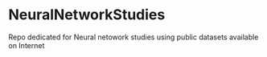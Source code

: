 # NeuralNetworkStudies

Repo dedicated for Neural netowork studies using public datasets available on Internet
